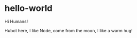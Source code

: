 hello-world
===========

Hi Humans!

Hubot here, I like Node, come from the moon, I like a warm hug!

